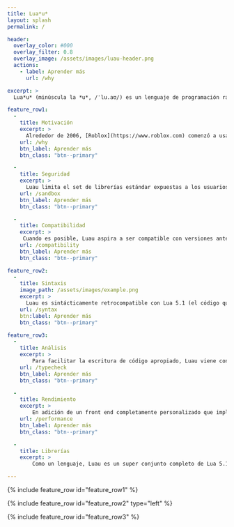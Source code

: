 ```yaml
---
title: Lua*u*
layout: splash
permalink: /

header:
  overlay_color: #000
  overlay_filter: 0.8
  overlay_image: /assets/images/luau-header.png
  actions:
    - label: Aprender más
      url: /why

excerpt: >
  Lua*u* (minúscula la *u*, /ˈlu.aʊ/) es un lenguaje de programación rápido, pequeño, seguro, y gradualmente tipado que se puede integrar en aplicaciones, derivado de Lua. Es usado por los desarrolladores de Roblox para escribir el código de sus juegos, al igual que los ingenieros de Roblox para implementar grandes partes de código para el usuario al igual que porciones del editor (Roblox Studio) como plugins.

feature_row1:
  - 
    title: Motivación 
    excerpt: >
      Alrededor de 2006, [Roblox](https://www.roblox.com) comenzó a usar Lua 5.1 como lenguaje de programación para juegos. A través de los años terminamos evolucionando sustancialmente la implementación y el lenguaje; para apoyar la creciente sofisticación de los juegos en la plataforma de Roblox, aumentando el tamaño de los equipos y grandes equipos internos que escriben grandes cantidades de código para la aplicación/el editor (con 1+MLOC en 2020), tuvimos que dedicarnos en el rendimiento, facilidad de uso y herramientas de lenguaje, e introducir un sistema de tipos gradual a el lenguaje.
    url: /why
    btn_label: Aprender más
    btn_class: "btn--primary"

  - 
    title: Seguridad
    excerpt: >
      Luau limita el set de librerías estándar expuestas a los usuarios e implementa funciones de seguridad extra para ser capaz de ejecutar código no privilegiado (escrito por nuestros desarrolladores) codo a codo con código privilegiado (escrito por nosotros). Esto da como resultado un entorno de ejecución diferente al habitual en Lua.
    url: /sandbox
    btn_label: Aprender más 
    btn_class: "btn--primary"

  - 
    title: Compatibilidad
    excerpt: >
     Cuando es posible, Luau aspira a ser compatible con versiones anteriores de Lua 5.1 y al mismo tiempo incorporar funciones de últimas revisiones de Lua. Sin embargo, Luau no es un super conjunto completo de versiones posteriores de Lua - no estamos de acuerdo con algunas decisiones de diseño tomadas por los autores de Lua, y tenemos diferentes casos de uso y limitaciones. Todas las funciones posteriores a Lua 5.1, junto con su estado de soporte en Luau, [están documentadas aquí](compatibility).
    url: /compatibility
    btn_label: Aprender más
    btn_class: "btn--primary"

feature_row2:
  - 
    title: Sintaxis
    image_path: /assets/images/example.png
    excerpt: >
      Luau es sintácticamente retrocompatible con Lua 5.1 (el código que es válido en Lua 5.1 también es válido en Luau); sin embargo, hemos extendido el lenguaje con un conjunto de funciones sintácticas que hacen el lenguaje más familiar y ergonómico. La sintaxis [es descrita aquí](syntax).
    url: /syntax
    btn:label: Aprender más
    btn_class: "btn--primary"

feature_row3:
  - 
    title: Análisis
    excerpt: >
        Para facilitar la escritura de código apropiado, Luau viene con un conjunto de herramientas de análisis que pueden revelar errores comunes. Estas consisten en un linter y un comprobador de tipos, coloquialmente conocido como un analizador de scripts, y puede ser usado desde [Roblox Studio](https://developer.roblox.com/en-us/articles/The-Script-Analysis-Tool). Los pasos de linting [son descritos aquí](lint), y la guía de comprobación de tipos puede [ser encontrada aquí](typecheck).
    url: /typecheck
    btn_label: Aprender más
    btn_class: "btn--primary"

  - 
    title: Rendimiento
    excerpt: >
        En adición de un front end completamente personalizado que implementa el análisis, linting y comprobación de tipos, el tiempo de ejecución de Luau presenta un nuevo bytecode, interpretador y compilador que son considerablemente ajustados para un mejor rendimiento. Luau actualmente no implementa una compilación JIT (método justo a tiempo), pero su interpretador es frecuentemente competitivo con el interpretador de LuaJIT en un amplio conjunto de puntos de referencia. Continuamos optimizando el tiempo de ejecución y reescribiendo porciones de este para hacerlo aún más eficiente, incluyendo planes de tener un nuevo recolector de basura y más optimizaciones de la librería, al igual que una eventual opción de JIT/AOT. Mientras nuestro objetivo general es minimizar la cantidad de tiempo usada por los programadores para ajustar el rendimiento, algunos detalles acerca de las características del rendimiento son [proveídas para mentes inquisitivas](performance).
    url: /performance
    btn_label: Aprender más
    btn_class: "btn--primary"

  -
    title: Librerías
    excerpt: >
        Como un lenguaje, Luau es un super conjunto completo de Lua 5.1. En lo que respecta a la librería estándar, algunas funciones tuvieron que ser removidas de las librerías integradas, y algunas funciones tuvieron que ser agregadas. Además, actualmente Luau es solamente ejecutable desde el contexto del motor de Roblox, el cual expone una gran superficie del API [documentada en el Roblox developer portal](https://developer.roblox.com/en-us/api-reference).

---
```


{% include feature_row id="feature_row1" %}

{% include feature_row id="feature_row2" type="left" %}

{% include feature_row id="feature_row3" %}
